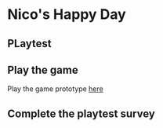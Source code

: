 # Nico's Happy Day
## PLaytest


## Play the game
Play the game prototype [here](https://jenny-lim.github.io/IASC-1P04/prototype/Nicos_Happy_Day.html)

## Complete the playtest survey
